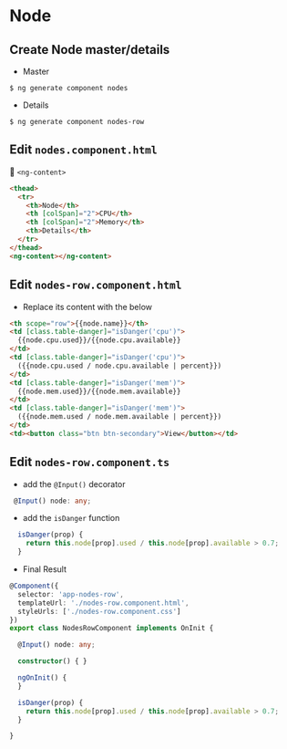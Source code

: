 # Node

## Create Node master/details

   * Master

```
$ ng generate component nodes
```

   * Details

```
$ ng generate component nodes-row
```


## Edit `nodes.component.html`

:bookmark: `<ng-content>`

```html
<thead>
  <tr>
    <th>Node</th>
    <th [colSpan]="2">CPU</th>
    <th [colSpan]="2">Memory</th>
    <th>Details</th>
  </tr>
</thead>
<ng-content></ng-content>
```

## Edit `nodes-row.component.html`

   * Replace its content with the below

```html
<th scope="row">{{node.name}}</th>
<td [class.table-danger]="isDanger('cpu')">     
  {{node.cpu.used}}/{{node.cpu.available}}
</td>
<td [class.table-danger]="isDanger('cpu')">
  ({{node.cpu.used / node.cpu.available | percent}})     
</td>
<td [class.table-danger]="isDanger('mem')">
  {{node.mem.used}}/{{node.mem.available}}
</td>
<td [class.table-danger]="isDanger('mem')">
  ({{node.mem.used / node.mem.available | percent}})
</td>
<td><button class="btn btn-secondary">View</button></td>
```

## Edit `nodes-row.component.ts`

   * add the `@Input()` decorator

```typescript
 @Input() node: any;
```

   * add the `isDanger` function

```typescript
  isDanger(prop) {
    return this.node[prop].used / this.node[prop].available > 0.7;
  }
```

  * Final Result

```typescript
@Component({
  selector: 'app-nodes-row',
  templateUrl: './nodes-row.component.html',
  styleUrls: ['./nodes-row.component.css']
})
export class NodesRowComponent implements OnInit {

  @Input() node: any;

  constructor() { }

  ngOnInit() {
  }

  isDanger(prop) {
    return this.node[prop].used / this.node[prop].available > 0.7;
  }

}
```
